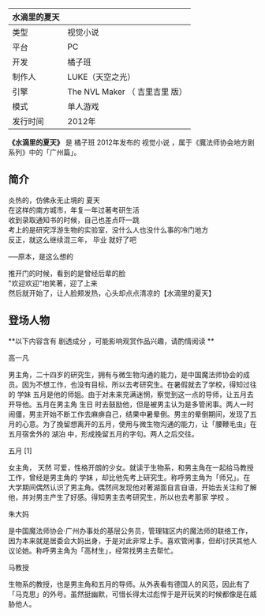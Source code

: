 |  水滴里的夏天  ||
|---|---|
|类型  |  视觉小说   |
|平台  |  PC   |
|开发  |  橘子班   |
|制作人  |  LUKE（天空之光）   |
|引擎  |  The NVL Maker  （  吉里吉里  版）   |
|模式  |  单人游戏   |
|发行时间  |  2012年   |
  
**《水滴里的夏天》** 是  橘子班  2012年发布的  视觉小说  ，属于《魔法师协会地方剧系列》中的「广州篇」。

##  简介

炎热的，仿佛永无止境的  夏天  
在这样的南方城市，年复一年过著考研生活  
收到录取通知书的时候，自己也差点吓一跳  
考上的是研究浮游生物的实验室，没什么人也没什么事的冷门地方  
反正，就这么继续混三年，  毕业  就好了吧  
  
──原本，是这么想的  
  
推开门的时候，看到的是曾经后辈的脸  
"欢迎欢迎"地笑著，迎了上来  
然后就开始了，让人脸颊发热，心头却点点清凉的【水滴里的夏天】

##  登场人物

**以下内容含有 剧透成分  ，可能影响观赏作品兴趣，请酌情阅读 **

高一凡

男主角，二十四岁的研究生，拥有与微生物沟通的能力，是中国魔法师协会的成员。因为不想工作，也没有目标，所以去考研究生。在暑假就去了学校，得知过往的  学妹
五月是他的师姐。由于对未来充满迷惘，察觉到这一点的导师，让五月去开导他。五月在男主角  生日
时去鼓励他，但是被男主认为是多管闲事。两人一时闹僵，男主开始不断工作去麻痹自己，结果中暑晕倒。男主的晕倒期间，发现了五月的心意。为了挽留想离开的五月，使用与微生物沟通的能力，让「腰鞭毛虫」在五月宿舍外的
湖泊  中，形成挽留五月的字句。两人之后交往。

  
五月  [1]

女主角，  天然  可爱，性格开朗的少女。就读于生物系，和男主角在一起给马教授工作，曾经是男主角的  学妹
，却比他先考上研究生。称呼男主角为「师兄」。在大学期间偶然认识了男主角。偶然间发现他对著湖面自言自语，开始去关注和了解他，并对男主产生了好感。得知男主去考研究生，所以也去考那家
学校  。

  
朱大妈

是中国魔法师协会·广州办事处的基层公务员，管理辖区内的魔法师的联络工作，因为本来就是居委会大妈出身，于是对此非常上手。喜欢管闲事，但却讨厌其他人议论她。称呼男主角为「高材生」，经常找男主去帮忙。

  
马教授

生物系的教授，也是男主角和五月的导师。从外表看有德国人的风范，因此有了「马克思」的外号。虽然挺幽默，可惜长得太过彪悍于是开玩笑的时候都像是在威胁他人。

  